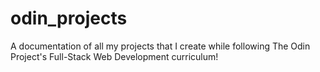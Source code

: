# odin_projects
A documentation of all my projects that I create while following The Odin Project's Full-Stack Web Development curriculum!
